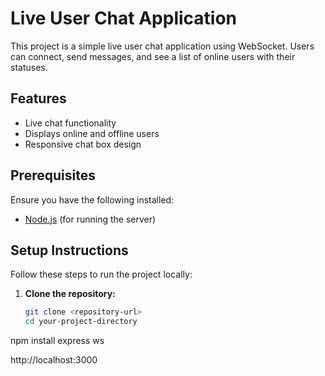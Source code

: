 # Live User Chat Application

This project is a simple live user chat application using WebSocket. Users can connect, send messages, and see a list of online users with their statuses.

## Features
- Live chat functionality
- Displays online and offline users
- Responsive chat box design

## Prerequisites

Ensure you have the following installed:
- [Node.js](https://nodejs.org/en/download/) (for running the server)

## Setup Instructions

Follow these steps to run the project locally:

1. **Clone the repository:**
   ```bash
   git clone <repository-url>
   cd your-project-directory

npm install express ws

http://localhost:3000

